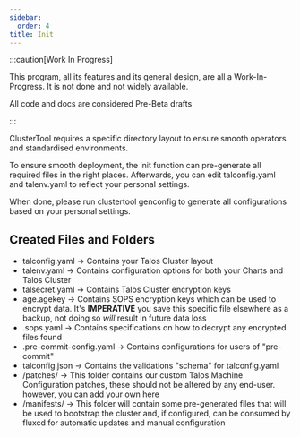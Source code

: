 ```yaml
---
sidebar:
  order: 4
title: Init
---
```


:::caution[Work In Progress]

This program, all its features and its general design, are all a Work-In-Progress. It is not done and not widely available.

All code and docs are considered Pre-Beta drafts

:::

ClusterTool requires a specific directory layout to ensure smooth operators and standardised environments.

To ensure smooth deployment, the init function can pre-generate all required files in the right places.
Afterwards, you can edit talconfig.yaml and talenv.yaml to reflect your personal settings.

When done, please run clustertool genconfig to generate all configurations based on your personal settings.


## Created Files and Folders

- talconfig.yaml -> Contains your Talos Cluster layout
- talenv.yaml -> Contains configuration options for both your Charts and Talos Cluster
- talsecret.yaml -> Contains Talos Cluster encryption keys
- age.agekey -> Contains SOPS encryption keys which can be used to encrypt data. It's **IMPERATIVE** you save this specific file elsewhere as a backup, not doing so *will* result in future data loss
- .sops.yaml -> Contains specifications on how to decrypt any encrypted files found
- .pre-commit-config.yaml -> Contains configurations for users of "pre-commit"
- talconfig.json -> Contains the validations "schema" for talconfig.yaml
- /patches/ -> This folder contains our custom Talos Machine Configuration patches, these should not be altered by any end-user. however, you can add your own here
- /manifests/ -> This folder will contain some pre-generated files that will be used to bootstrap the cluster and, if configured, can be consumed by fluxcd for automatic updates and manual configuration
